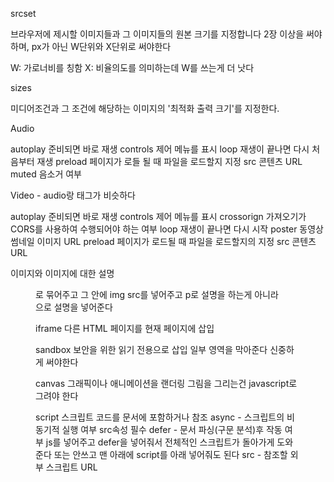 srcset

브라우저에 제시할 이미지들과 그 이미지들의 원본 크기를 지정합니다
2장 이상을 써야하며, px가 아닌 W단위와 X단위로 써야한다

W: 가로너비를 칭함
X: 비율의도를 의미하는데 W를 쓰는게 더 낫다

sizes

미디어조건과 그 조건에 해당하는 이미지의 '최적화 출력 크기'를 지정한다.

Audio

autoplay 준비되면 바로 재생
controls 제어 메뉴를 표시
loop 재생이 끝나면 다시 처음부터 재생
preload 페이지가 로들 될 때 파일을 로드할지 지정
src 콘텐츠 URL
muted 음소거 여부

Video - audio랑 태그가 비슷하다

autoplay 준비되면 바로 재생
controls 제어 메뉴를 표시
crossorign 가져오기가 CORS를 사용하여 수행되어야 하는 여부
loop 재생이 끝나면 다시 시작
poster 동영상 썸네일 이미지 URL
preload 페이지가 로드될 때 파일을 로드할지의 지정
src 콘텐츠 URL

이미지와 이미지에 대한 설명

<figure>로 묶어주고
그 안에 img src를 넣어주고
p로 설명을 하는게 아니라 <figcaption>으로 설명을 넣어준다

iframe
다른 HTML 페이지를 현재 페이지에 삽입

sandbox 보안을 위한 읽기 전용으로 삽입 일부 영역을 막아준다 신중하게 써야한다

canvas
그래픽이나 애니메이션을 랜더링
그림을 그리는건 javascript로 그려야 한다

script
스크립트 코드를 문서에 포함하거나 참조
async - 스크립트의 비동기적 실행 여부 src속성 필수
defer - 문서 파싱(구문 분석)후 작동 여부 js를 넣어주고 defer을 넣어줘서 전체적인 스크립트가 돌아가게 도와준다 또는 안쓰고 맨 아래에 script를 아래 넣어줘도 된다
src - 참조할 외부 스크립트 URL
